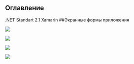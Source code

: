 ## Оглавление
.NET Standart 2.1 Xamarin
##Экранные формы приложения

![](https://sun9-26.userapi.com/impg/dlKA8wCVdkzho4NUENylgg0K5nTXC48su3RGmA/tKMDSSpazJ8.jpg?size=720x1600&quality=96&sign=7066b00e4ef683fb751fe889aac1641d&type=album)

![](https://sun9-9.userapi.com/impg/k0o5GYvCJjumwnQa0OetE1vAfGA6_0THgy9s_Q/MxWeTGI8qdI.jpg?size=720x1600&quality=96&sign=e59c0d234f4c0fa1368ae50755ee8dcb&type=album)

![](https://sun9-6.userapi.com/impg/zQ0KuQmROW-rxJp1EJz2xRAHE01giq4E1F4TEw/twtu55IHwX0.jpg?size=720x1600&quality=96&sign=df5da773e8835a517cbf4c63366206a2&type=album)

![](https://sun9-53.userapi.com/impg/2VgJxb-aQP4wvFqcdB3H9x2K0xQqyWBMNVoDmg/Cho2GH0TScU.jpg?size=720x1600&quality=96&sign=484644d66f160b5b62ef2cae8a80b00e&type=album)
